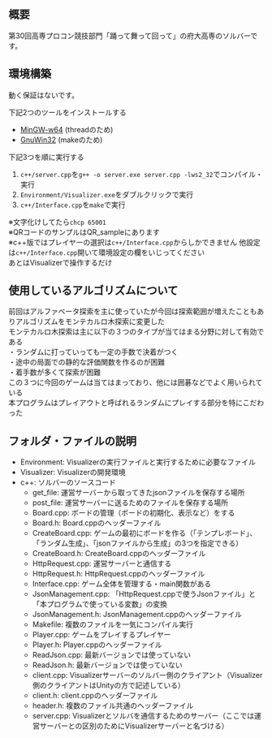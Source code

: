 ## 概要
第30回高専プロコン競技部門「踊って舞って回って」の府大高専のソルバーです。  

## 環境構築
動く保証はないです。

下記2つのツールをインストールする
- [MinGW-w64](http://text.baldanders.info/remark/2018/03/mingw-w64/) (threadのため)
- [GnuWin32](https://qiita.com/tokikaze0604/items/e13c04192762f8d4ec85) (makeのため)  

下記3つを順に実行する  
1. `c++/server.cpp`を`g++ -o server.exe server.cpp -lws2_32`でコンパイル・実行  
2. `Environment/Visualizer.exe`をダブルクリックで実行  
3. `c++/Interface.cpp`を`make`で実行   

※文字化けしてたら`chcp 65001`  
※QRコードのサンプルはQR_sampleにあります  
※c++版ではプレイヤーの選択は`c++/Interface.cpp`からしかできません
他設定は`c++/Interface.cpp`開いて環境設定の欄をいじってください  
あとはVisualizerで操作するだけ  

## 使用しているアルゴリズムについて  
前回はアルファベータ探索を主に使っていたが今回は探索範囲が増えたこともありアルゴリズムをモンテカルロ木探索に変更した  
モンテカルロ木探索は主に以下の３つのタイプが当てはまる分野に対して有効である  
・ランダムに打っていっても一定の手数で決着がつく  
・途中の局面での静的な評価関数を作るのが困難  
・着手数が多くて探索が困難  
この３つに今回のゲームは当てはまっており、他には囲碁などでよく用いられている  
本プログラムはプレイアウトと呼ばれるランダムにプレイする部分を特にこだわった  

## フォルダ・ファイルの説明  
- Environment: Visualizerの実行ファイルと実行するために必要なファイル  
- Visualizer: Visualizerの開発環境  
- c++: ソルバーのソースコード  
  - get_file: 運営サーバーから取ってきたjsonファイルを保存する場所  
  - post_file: 運営サーバーに送るためのファイルを保存する場所  
  - Board.cpp: ボードの管理（ボードの初期化、表示など）をする  
  - Board.h: Board.cppのヘッダーファイル  
  - CreateBoard.cpp: ゲームの最初にボードを作る（「テンプレボード」、「ランダム生成」、「jsonファイルから生成」の3つを指定できる）  
  - CreateBoard.h: CreateBoard.cppのヘッダーファイル  
  - HttpRequest.cpp: 運営サーバーと通信する  
  - HttpRequest.h: HttpRequest.cppのヘッダーファイル  
  - Interface.cpp: ゲーム全体を管理する・main関数がある  
  - JsonManagement.cpp: 「HttpRequest.cppで使うJsonファイル」と「本プログラムで使っている変数」の変換  
  - JsonManagement.h: JsonManagement.cppのヘッダーファイル  
  - Makefile: 複数のファイルを一気にコンパイル実行  
  - Player.cpp: ゲームをプレイするプレイヤー  
  - Player.h: Player.cppのヘッダーファイル  
  - ReadJson.cpp: 最新バージョンでは使っていない  
  - ReadJson.h: 最新バージョンでは使っていない  
  - client.cpp: Visualizerサーバーのソルバー側のクライアント（Visualizer側のクライアントはUnityの方で記述している）  
  - client.h: client.cppのヘッダーファイル  
  - header.h: 複数のファイル共通のヘッダーファイル  
  - server.cpp: Visualizerとソルバを通信するためのサーバー（ここでは運営サーバーとの区別のためにVisualizerサーバーと名づける）  

